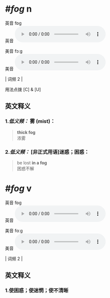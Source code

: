 # ***\#fog*** n
英音 fɒɡ  
英音
<audio src="./media/fog-B.aac" controls="controls"></audio>

美音 fɔːɡ  
美音
<audio src="./media/fog .aac" controls="controls"></audio>



| 词频 2 |  

用法点拨  [C] & [U]

英文释义
---
### 1.*低义频：* **雾 (mist)：**  

 > **thick fog**  
 > 浓雾    

### 2.*低义频：* **[非正式用语]迷惑；困惑：**  

 > be lost **in a fog**   
 > 困惑不解    


# ***\#fog*** v
英音 fɒɡ  
英音
<audio src="./media/fog-B.aac" controls="controls"></audio>

美音 fɑːɡ  
美音
<audio src="./media/fog .aac" controls="controls"></audio>



| 词频 2 |  

英文释义
---
### 1.**使困惑；使迷惘；使不清晰**  


